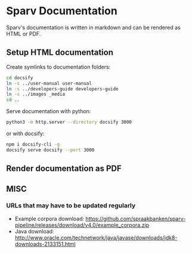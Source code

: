 # Sparv Documentation

Sparv's documentation is written in markdown and can be rendered as HTML or PDF.


## Setup HTML documentation

Create symlinks to documentation folders:
```bash
cd docsify
ln -s ../user-manual user-manual
ln -s ../developers-guide developers-guide
ln -s ../images _media
cd ..
```

Serve documentation with python:
```bash
python3 -m http.server --directory docsify 3000
```

or with docsify:
```bash
npm i docsify-cli -g
docsify serve docsify --port 3000
```

## Render documentation as PDF



## MISC

### URLs that may have to be updated regularly

- Example corpora download: https://github.com/spraakbanken/sparv-pipeline/releases/download/v4.0/example_corpora.zip
- Java download: http://www.oracle.com/technetwork/java/javase/downloads/jdk8-downloads-2133151.html
